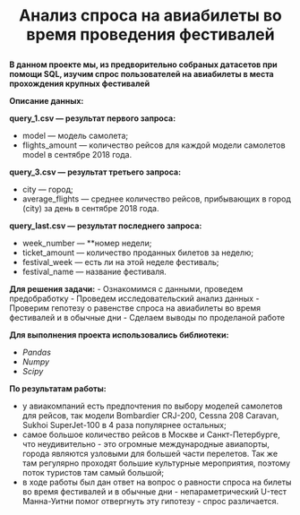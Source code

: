 # <p style="text-align: center;"> Анализ спроса на авиабилеты во время проведения фестивалей</p>

**В данном проекте мы, из предворительно собраных датасетов при помощи SQL, изучим спрос пользователей на авиабилеты в места прохождения крупных фестивалей**

**Описание данных:**

**query_1.csv — результат первого запроса:**
- model — модель самолета;
- flights_amount — количество рейсов для каждой модели самолетов model в сентябре 2018 года. 

**query_3.csv — результат третьего запроса:**
- city — город;
- average_flights — среднее количество рейсов, прибывающих в город (city) за день в сентябре 2018 года.

**query_last.csv — результат последнего запроса:**
- week_number — **номер недели;
- ticket_amount — количество проданных билетов за неделю;
- festival_week — есть ли на этой неделе фестиваль;
- festival_name — название фестиваля.
    
**Для решения задачи:** 
    - Ознакомимся с данными, проведем предобработку
    - Проведем исследовательский анализ данных
    - Проверим гепотезу о равенстве спроса на авиабилеты во время фестивалей и в обычные дни
    - Сделаем выводы по проделаной работе

**Для выполнения проекта использовались библиотеки:**  
- *Pandas* 
- *Numpy* 
- *Scipy*  

**По результатам работы:**  
- у авиакомпаний есть предпочтения по выбору моделей самолетов для рейсов, так модели Bombardier CRJ-200, Cessna 208 Caravan, Sukhoi SuperJet-100 в 4 раза популярнее остальных;
- самое большое количество рейсов в Москве и Санкт-Петербурге, что неудивительно - это огромные международные авиапорты, города являются узловыми для большей части перелетов. Так же там регулярно проходят большие культурные мероприятия, поэтому поток туристов там самый большой;
- в ходе работы был дан ответ на вопрос о равности спроса на билеты во время фестивалей и в обычные дни - непараметрический U-тест Манна-Уитни помог отвергнуть эту гипотезу - спрос различается.

